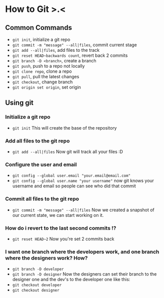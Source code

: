 # How to Git >.<

## Common Commands
- `git init`, initialize a git repo
- `git commit -m "message" --all|files`, commit current stage
- `git add --all|files`, add files to the track
- `git reset HEAD~backwards count`, revert back 2 commits
- `git branch -D <branch>`, create a branch
- `git push`, push to a repo not locally
- `git clone repo`, clone a repo
- `git pull`, pull the latest changes
- `git checkout`, change branch
- `git origin set origin`, set origin

## Using git

### Initialize a git repo
- `git init`
This will create the base of the repository

### Add all files to the git repo
- `git add --all|files`
Now git will track all your files :D

### Configure the user and email
- `git config --global user.email "your.email@email.com"`
- `git config --global user.name "your username"`
now git knows your username and email so people can see who did that commit

### Commit all files to the git repo
- `git commit -m "message" --all|files`
Now we created a snapshot of our current state, we can start working on it.

### How do i revert to the last second commits !?
- `git reset HEAD~2`
Now you're set 2 commits back

### I want one branch where the developers work, and one branch where the designers work? How?
- `git branch -D developer`
- `git branch -D designer`
Now the designers can set their branch to the designer one and the dev's to the developer one like this:
- `git checkout developer`
- `git checkout designer`
